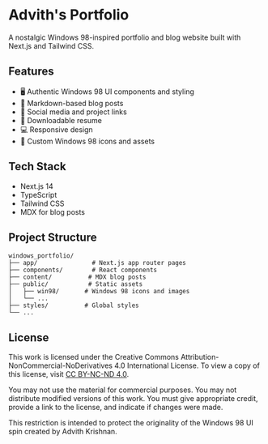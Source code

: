 # Advith's Portfolio

A nostalgic Windows 98-inspired portfolio and blog website built with Next.js and Tailwind CSS.

## Features

- 🖥️ Authentic Windows 98 UI components and styling
- 📝 Markdown-based blog posts
- 🔗 Social media and project links
- 📄 Downloadable resume
- 💻 Responsive design
- 🎨 Custom Windows 98 icons and assets

## Tech Stack

- Next.js 14
- TypeScript
- Tailwind CSS
- MDX for blog posts

## Project Structure

```
windows_portfolio/
├── app/               # Next.js app router pages
├── components/        # React components
├── content/          # MDX blog posts
├── public/           # Static assets
│   ├── win98/       # Windows 98 icons and images
│   └── ...
├── styles/          # Global styles
└── ...
```

## License

This work is licensed under the Creative Commons Attribution-NonCommercial-NoDerivatives 4.0 International License. 
To view a copy of this license, visit [CC BY-NC-ND 4.0](http://creativecommons.org/licenses/by-nc-nd/4.0/).

You may not use the material for commercial purposes.
You may not distribute modified versions of this work.
You must give appropriate credit, provide a link to the license, and indicate if changes were made.

This restriction is intended to protect the originality of the Windows 98 UI spin created by Advith Krishnan.